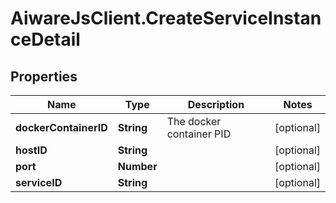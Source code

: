 # AiwareJsClient.CreateServiceInstanceDetail

## Properties

Name | Type | Description | Notes
------------ | ------------- | ------------- | -------------
**dockerContainerID** | **String** | The docker container PID | [optional] 
**hostID** | **String** |  | [optional] 
**port** | **Number** |  | [optional] 
**serviceID** | **String** |  | [optional] 


